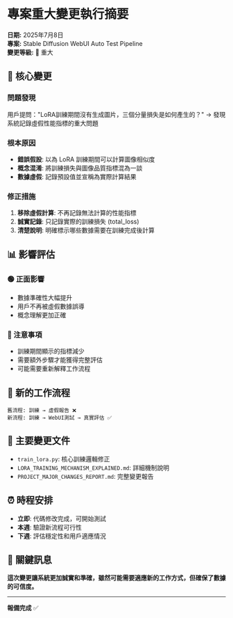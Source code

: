 # 專案重大變更執行摘要

**日期:** 2025年7月8日  
**專案:** Stable Diffusion WebUI Auto Test Pipeline  
**變更等級:** 🔴 重大

## 🎯 核心變更

### 問題發現
用戶提問："LoRA訓練期間沒有生成圖片，三個分量損失是如何產生的？"
→ 發現系統記錄虛假性能指標的重大問題

### 根本原因
- **錯誤假設**: 以為 LoRA 訓練期間可以計算圖像相似度
- **概念混淆**: 將訓練損失與圖像品質指標混為一談
- **數據虛假**: 記錄預設值並宣稱為實際計算結果

### 修正措施
1. **移除虛假計算**: 不再記錄無法計算的性能指標
2. **誠實記錄**: 只記錄實際的訓練損失 (total_loss)
3. **清楚說明**: 明確標示哪些數據需要在訓練完成後計算

## 📊 影響評估

### 🟢 正面影響
- 數據準確性大幅提升
- 用戶不再被虛假數據誤導
- 概念理解更加正確

### 🔴 注意事項
- 訓練期間顯示的指標減少
- 需要額外步驟才能獲得完整評估
- 可能需要重新解釋工作流程

## 🔄 新的工作流程

```
舊流程: 訓練 → 虛假報告 ❌
新流程: 訓練 → WebUI測試 → 真實評估 ✅
```

## 📁 主要變更文件

- `train_lora.py`: 核心訓練邏輯修正
- `LORA_TRAINING_MECHANISM_EXPLAINED.md`: 詳細機制說明
- `PROJECT_MAJOR_CHANGES_REPORT.md`: 完整變更報告

## ⏰ 時程安排

- **立即**: 代碼修改完成，可開始測試
- **本週**: 驗證新流程可行性
- **下週**: 評估穩定性和用戶適應情況

## 🎯 關鍵訊息

**這次變更讓系統更加誠實和準確，雖然可能需要適應新的工作方式，但確保了數據的可信度。**

---
**報備完成** ✅
